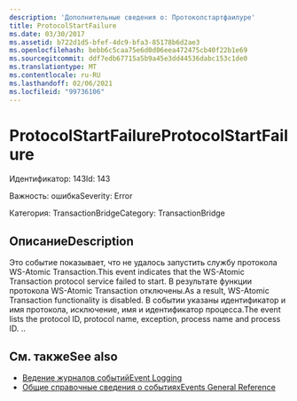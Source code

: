 ```yaml
---
description: 'Дополнительные сведения о: Протоколстартфаилуре'
title: ProtocolStartFailure
ms.date: 03/30/2017
ms.assetid: b722d1d5-bfef-4dc9-bfa3-85178b6d2ae3
ms.openlocfilehash: bebb6c5caa75e6d0d06eea472475cb40f22b1e69
ms.sourcegitcommit: ddf7edb67715a5b9a45e3dd44536dabc153c1de0
ms.translationtype: MT
ms.contentlocale: ru-RU
ms.lasthandoff: 02/06/2021
ms.locfileid: "99736106"
---
```

# <a name="protocolstartfailure"></a><span data-ttu-id="21a33-103">ProtocolStartFailure</span><span class="sxs-lookup"><span data-stu-id="21a33-103">ProtocolStartFailure</span></span>

<span data-ttu-id="21a33-104">Идентификатор: 143</span><span class="sxs-lookup"><span data-stu-id="21a33-104">Id: 143</span></span>  
  
 <span data-ttu-id="21a33-105">Важность: ошибка</span><span class="sxs-lookup"><span data-stu-id="21a33-105">Severity: Error</span></span>  
  
 <span data-ttu-id="21a33-106">Категория: TransactionBridge</span><span class="sxs-lookup"><span data-stu-id="21a33-106">Category: TransactionBridge</span></span>  
  
## <a name="description"></a><span data-ttu-id="21a33-107">Описание</span><span class="sxs-lookup"><span data-stu-id="21a33-107">Description</span></span>  

 <span data-ttu-id="21a33-108">Это событие показывает, что не удалось запустить службу протокола WS-Atomic Transaction.</span><span class="sxs-lookup"><span data-stu-id="21a33-108">This event indicates that the WS-Atomic Transaction protocol service failed to start.</span></span> <span data-ttu-id="21a33-109">В результате функции протокола WS-Atomic Transaction отключены.</span><span class="sxs-lookup"><span data-stu-id="21a33-109">As a result, WS-Atomic Transaction functionality is disabled.</span></span> <span data-ttu-id="21a33-110">В событии указаны идентификатор и имя протокола, исключение, имя и идентификатор процесса.</span><span class="sxs-lookup"><span data-stu-id="21a33-110">The event lists the protocol ID, protocol name, exception, process name and process ID.</span></span> <span data-ttu-id="21a33-111">.</span><span class="sxs-lookup"><span data-stu-id="21a33-111">.</span></span>  
  
## <a name="see-also"></a><span data-ttu-id="21a33-112">См. также</span><span class="sxs-lookup"><span data-stu-id="21a33-112">See also</span></span>

- [<span data-ttu-id="21a33-113">Ведение журналов событий</span><span class="sxs-lookup"><span data-stu-id="21a33-113">Event Logging</span></span>](index.md)
- [<span data-ttu-id="21a33-114">Общие справочные сведения о событиях</span><span class="sxs-lookup"><span data-stu-id="21a33-114">Events General Reference</span></span>](events-general-reference.md)
